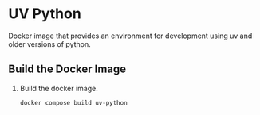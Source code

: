 # UV Python

Docker image that provides an environment for development using uv and older versions of python.

## Build the Docker Image

1. Build the docker image.

   ```shell
   docker compose build uv-python
   ```